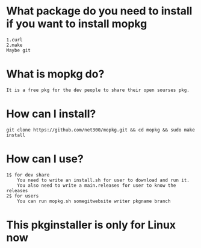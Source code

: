 # What package do you need to install if you want to install mopkg
    1.curl
    2.make
    Maybe git
# What is mopkg do?
    It is a free pkg for the dev people to share their open sourses pkg.
# How can I install?
    git clone https://github.com/net300/mopkg.git && cd mopkg && sudo make install
# How can I use?
    1$ for dev share
        You need to write an install.sh for user to download and run it.
        You also need to write a main.releases for user to know the releases
    2$ for users
        You can run mopkg.sh somegitwebsite writer pkgname branch
# This pkginstaller is only for Linux now

